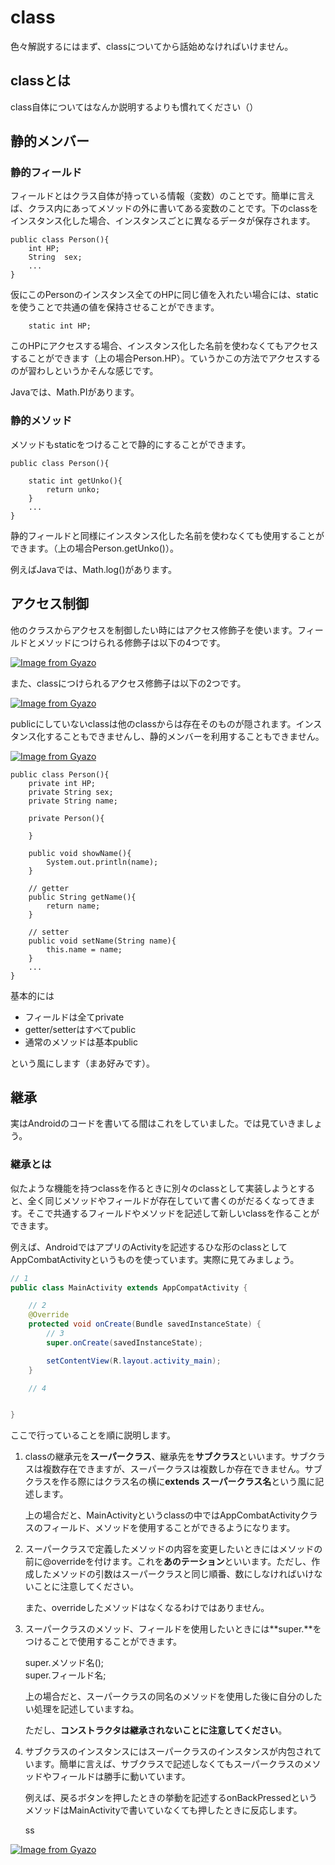 # class
色々解説するにはまず、classについてから話始めなければいけません。

## classとは
class自体についてはなんか説明するよりも慣れてください（）

## 静的メンバー
### 静的フィールド
フィールドとはクラス自体が持っている情報（変数）のことです。簡単に言えば、クラス内にあってメソッドの外に書いてある変数のことです。下のclassをインスタンス化した場合、インスタンスごとに異なるデータが保存されます。

```java:main.java(一部)
public class Person(){
    int HP;
    String  sex;
    ...
}
```

仮にこのPersonのインスタンス全てのHPに同じ値を入れたい場合には、staticを使うことで共通の値を保持させることができます。

```java:main.java(一部)
    static int HP;
```

このHPにアクセスする場合、インスタンス化した名前を使わなくてもアクセスすることができます（上の場合Person.HP）。ていうかこの方法でアクセスするのが習わしというかそんな感じです。

Javaでは、Math.PIがあります。

### 静的メソッド
メソッドもstaticをつけることで静的にすることができます。

```java:main.java(一部)
public class Person(){
    
    static int getUnko(){
        return unko;
    }
    ...
}
```

静的フィールドと同様にインスタンス化した名前を使わなくても使用することができます。（上の場合Person.getUnko()）。

例えばJavaでは、Math.log()があります。

## アクセス制御
他のクラスからアクセスを制御したい時にはアクセス修飾子を使います。フィールドとメソッドにつけられる修飾子は以下の4つです。

[![Image from Gyazo](https://i.gyazo.com/cb4b8f0ffc5cee9f2802b9870179eac3.jpg)](https://gyazo.com/cb4b8f0ffc5cee9f2802b9870179eac3)

また、classにつけられるアクセス修飾子は以下の2つです。

[![Image from Gyazo](https://i.gyazo.com/918ff938a3bada1a6b0b1cad3ebe7cb8.jpg)](https://gyazo.com/918ff938a3bada1a6b0b1cad3ebe7cb8)

publicにしていないclassは他のclassからは存在そのものが隠されます。インスタンス化することもできませんし、静的メンバーを利用することもできません。

[![Image from Gyazo](https://i.gyazo.com/33f6d3019be3a240c7a7b6d39b1e2274.jpg)](https://gyazo.com/33f6d3019be3a240c7a7b6d39b1e2274)


```java:main.java(一部)
public class Person(){
    private int HP;
    private String sex;
    private String name;
    
    private Person(){

    }

    public void showName(){
        System.out.println(name);
    }

    // getter
    public String getName(){
        return name;
    }

    // setter
    public void setName(String name){
        this.name = name;
    }
    ...
}
```

基本的には
- フィールドは全てprivate
- getter/setterはすべてpublic
- 通常のメソッドは基本public

という風にします（まあ好みです）。

## 継承
実はAndroidのコードを書いてる間はこれをしていました。では見ていきましょう。

### 継承とは
似たような機能を持つclassを作るときに別々のclassとして実装しようとすると、全く同じメソッドやフィールドが存在していて書くのがだるくなってきます。そこで共通するフィールドやメソッドを記述して新しいclassを作ることができます。

例えば、AndroidではアプリのActivityを記述するひな形のclassとしてAppCombatActivityというものを使っています。実際に見てみましょう。

```java
// 1
public class MainActivity extends AppCompatActivity {

    // 2
    @Override
    protected void onCreate(Bundle savedInstanceState) {
        // 3
        super.onCreate(savedInstanceState);

        setContentView(R.layout.activity_main);
    }

    // 4


}
```

ここで行っていることを順に説明します。

1. classの継承元を**スーパークラス**、継承先を**サブクラス**といいます。サブクラスは複数存在できますが、スーパークラスは複数しか存在できません。サブクラスを作る際にはクラス名の横に**extends スーパークラス名**という風に記述します。
   
   上の場合だと、MainActivityというclassの中ではAppCombatActivityクラスのフィールド、メソッドを使用することができるようになります。

2. スーパークラスで定義したメソッドの内容を変更したいときにはメソッドの前に@overrideを付けます。これを**あのテーション**といいます。ただし、作成したメソッドの引数はスーパークラスと同じ順番、数にしなければいけないことに注意してください。
   
   また、overrideしたメソッドはなくなるわけではありません。

3. スーパークラスのメソッド、フィールドを使用したいときには**super.**をつけることで使用することができます。

    super.メソッド名();  
    super.フィールド名;
   
   上の場合だと、スーパークラスの同名のメソッドを使用した後に自分のしたい処理を記述していますね。

   ただし、**コンストラクタは継承されないことに注意してください**。

4. サブクラスのインスタンスにはスーパークラスのインスタンスが内包されています。簡単に言えば、サブクラスで記述しなくてもスーパークラスのメソッドやフィールドは勝手に動いています。
   
   例えば、戻るボタンを押したときの挙動を記述するonBackPressedというメソッドはMainActivityで書いていなくても押したときに反応します。

   ss
   

[![Image from Gyazo](https://i.gyazo.com/76448f3f90c63f5f163eb45fc6c41725.jpg)](https://gyazo.com/76448f3f90c63f5f163eb45fc6c41725)